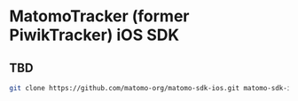 # MatomoTracker (former PiwikTracker) iOS SDK

## TBD

```sh
git clone https://github.com/matomo-org/matomo-sdk-ios.git matomo-sdk-ios && "$_"
```
